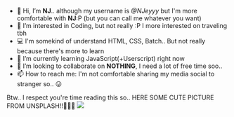- 👋 Hi, I’m <strong>NJ</strong>.. although my username is <i>@NJeyyy</i> but I'm more comfortable with <strong>NJ</strong>:P (but you can call me whatever you want)
- 👀 I’m interested in Coding, but not really :P I more interested on traveling tbh
- 💻 I'm somekind of understand HTML, CSS, Batch.. But not really because there's more to learn
- 🌱 I’m currently learning JavaScript(+Userscript) right now
- 🤍 I’m looking to collaborate on <strong>NOTHING</strong>, I need a lot of free time soo..
- 📫 How to reach me: I'm not comfortable sharing my media social to stranger so.. 😛

Btw.. I respect you're time reading this so..
HERE SOME CUTE PICTURE FROM UNSPLASH!!🥰😃👏
<img src="https://source.unsplash.com/600x400/?cat,cute,kitten">

<!---
NJeyyy/About-Me is a ✨ special ✨ repository because its `README.md` (this file) appears on your GitHub profile.
You can click the Preview link to take a look at your changes.
--->
